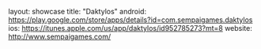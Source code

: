 layout: showcase
title: "Daktylos"
android: https://play.google.com/store/apps/details?id=com.sempaigames.daktylos
ios: https://itunes.apple.com/us/app/daktylos/id952785273?mt=8
website: http://www.sempaigames.com/
